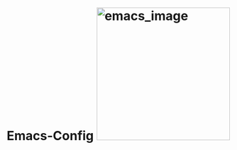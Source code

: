 # Emacs-Config <img src="https://user-images.githubusercontent.com/76787336/110788144-2bea9100-8266-11eb-8a80-82026ee2e4f3.png" alt="emacs_image" height="300" width="300"/>
